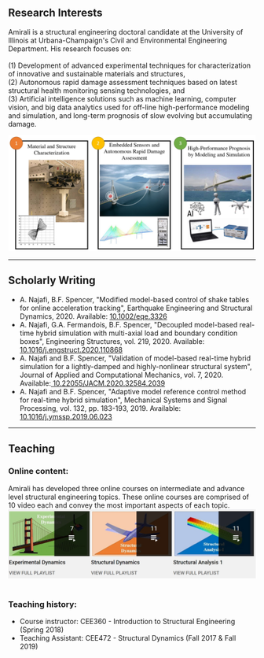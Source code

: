 ## Research Interests

Amirali is a structural engineering doctoral candidate at the University of Illinois at Urbana-Champaign's Civil and Environmental Engineering Department. His research focuses on: <br><br>
(1) Development of advanced experimental techniques for characterization of innovative and sustainable materials and structures, <br>
(2) Autonomous rapid damage assessment techniques based on latest structural health monitoring sensing technologies, and <br>
(3) Artificial intelligence solutions such as machine learning, computer vision, and big data analytics used for off-line high-performance modeling and simulation, and long-term prognosis of slow evolving but accumulating damage.

![Research Topics](ResearchTopics.jpg "Title")

---

## Scholarly Writing
- A. Najafi, B.F. Spencer, "Modified model-based control of shake tables for online acceleration tracking", Earthquake Engineering and Structural Dynamics, 2020. Available: <a href="https://onlinelibrary.wiley.com/doi/full/10.1002/eqe.3326"> 10.1002/eqe.3326</a> 
- A. Najafi, G.A. Fermandois, B.F. Spencer, "Decoupled model-based real-time hybrid simulation with multi-axial load and boundary condition boxes", Engineering Structures, vol. 219, 2020. Available:<a href="https://www.sciencedirect.com/science/article/pii/S0141029619344219"> 10.1016/j.engstruct.2020.110868</a> 
- A. Najafi and B.F. Spencer, "Validation of model-based real-time hybrid simulation for a lightly-damped and highly-nonlinear structural system", Journal of Applied and Computational Mechanics, vol. 7, 2020. Available:<a href="http://jacm.scu.ac.ir/article_15427_0.html"> 10.22055/JACM.2020.32584.2039</a> 
- A. Najafi and B.F. Spencer, "Adaptive model reference control method for real-time hybrid simulation", Mechanical Systems and Signal Processing, vol. 132, pp. 183-193, 2019. Available: <a href="https://www.sciencedirect.com/science/article/pii/S0888327019304066"> 10.1016/j.ymssp.2019.06.023</a> 

---
## Teaching
### Online content: <br>
Amirali has developed three online courses on intermediate and advance level structural engineering topics. These online courses are comprised of 10 video each and convey the most important aspects of each topic. 
<br>
![Youtube Videos](teaching.jpg "Title")
<br><br>
### Teaching history:
- Course instructor: CEE360 - Introduction to Structural Engineering (Spring 2018)
- Teaching Assistant: CEE472 - Structural Dynamics (Fall 2017 & Fall 2019)
<br><br>

